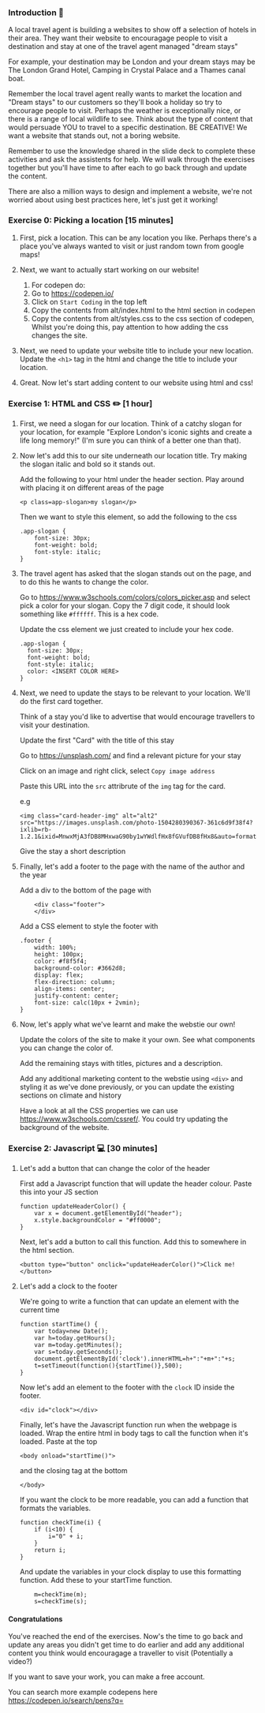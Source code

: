 ### Introduction :wave:

A local travel agent is building a websites to show off a selection of hotels in their area. They want their website to encouragage people to visit a destination and stay at one of the travel agent managed "dream stays"

For example, your destination may be London and your dream stays may be The London Grand Hotel, Camping in Crystal Palace and a Thames canal boat.

Remember the local travel agent really wants to market the location and "Dream stays" to our customers so they'll book a holiday so try to encourage people to visit. Perhaps the weather is exceptionally nice, or there is a range of local wildlife to see. Think about the type of content that would persuade YOU to travel to a specific destination. BE CREATIVE! We want a website that stands out, not a boring website.

Remember to use the knowledge shared in the slide deck to complete these activities and ask the assistents for help. We will walk through the exercises together but you'll have time to after each to go back through and update the content.

There are also a million ways to design and implement a website, we're not worried about using best practices here, let's just get it working!

### Exercise 0: Picking a location [15 minutes]

1. First, pick a location. This can be any location you like. Perhaps there's a place you've always wanted to visit or just random town from google maps!

2. Next, we want to actually start working on our website! 
    1. For codepen do:
      1. Go to https://codepen.io/
      2. Click on `Start Coding` in the top left
      3. Copy the contents from alt/index.html to the html section in codepen
      5. Copy the contents from alt/styles.css to the css section of codepen, Whilst you're doing this, pay attention to how adding the css changes the site. 

2. Next, we need to update your website title to include your new location. Update the `<h1>` tag in the html and change the title to include your location.

3. Great. Now let's start adding content to our website using html and css!

### Exercise 1: HTML and CSS :pencil2: [1 hour]

1. First, we need a slogan for our location. Think of a catchy slogan for your location, for example "Explore London's iconic sights and create a life long memory!" (I'm sure you can think of a better one than that).

2. Now let's add this to our site underneath our location title. Try making the slogan italic and bold so it stands out.

    Add the following to your html under the header section. Play around with placing it on different areas of the page

    ```
    <p class=app-slogan>my slogan</p>
    ```

    Then we want to style this element, so add the following to the css

    ```
    .app-slogan {
        font-size: 30px;
        font-weight: bold; 
        font-style: italic;
    }
    ```
    
3. The travel agent has asked that the slogan stands out on the page, and to do this he wants to change the color.

    Go to https://www.w3schools.com/colors/colors_picker.asp and select pick a color for your slogan. Copy the 7 digit code, it should look something like `#ffffff`. This is a hex code.
    
    Update the css element we just created to include your hex code.
   
      ```
    .app-slogan {
        font-size: 30px;
        font-weight: bold; 
        font-style: italic;
        color: <INSERT COLOR HERE>
    }
    ```

4. Next, we need to update the stays to be relevant to your location. We'll do the first card together.

    Think of a stay you'd like to advertise that would encourage travellers to visit your destination. 
    
    Update the first "Card" with the title of this stay
    
    Go to https://unsplash.com/ and find a relevant picture for your stay
    
    Click on an image and right click, select `Copy image address`
    
    Paste this URL into the `src` attribrute of the `img` tag for the card. 
    
    e.g 
    ```
    <img class="card-header-img" alt="alt2" src="https://images.unsplash.com/photo-1504280390367-361c6d9f38f4?ixlib=rb-1.2.1&ixid=MnwxMjA3fDB8MHxwaG90by1wYWdlfHx8fGVufDB8fHx8&auto=format&fit=crop&w=2370&q=80"/>
    ```
    
    Give the stay a short description
    
5. Finally, let's add a footer to the page with the name of the author and the year

    Add a div to the bottom of the page with
    
    ```
    	<div class="footer">
        </div>
    ```
    
    Add a CSS element to style the footer with
    
    ```
    .footer {
        width: 100%;
        height: 100px;
        color: #f8f5f4;
        background-color: #3662d8;
        display: flex;
        flex-direction: column;
        align-items: center;
        justify-content: center;
        font-size: calc(10px + 2vmin);
    }
    ```
    
6. Now, let's apply what we've learnt and make the webstie our own!

    Update the colors of the site to make it your own. See what components you can change the color of.
    
    Add the remaining stays with titles, pictures and a description.
    
    Add any additional marketing content to the webstie using `<div>` and styling it as we've done previously, or you can update the existing sections on climate and history
    
    Have a look at all the CSS properties we can use https://www.w3schools.com/cssref/. You could try updating the background of the website.
    

### Exercise 2: Javascript :computer: [30 minutes]

1. Let's add a button that can change the color of the header

    First add a Javascript function that will update the header colour. Paste this into your JS section
    
    ```
    function updateHeaderColor() {
        var x = document.getElementById("header");
        x.style.backgroundColor = "#ff0000";
    }
    ```
    
    Next, let's add a button to call this function. Add this to somewhere in the html section.
    
    ```
    <button type="button" onclick="updateHeaderColor()">Click me!</button>
    ```
    
    
2. Let's add a clock to the footer

    We're going to write a function that can update an element with the current time
    
    ```
    function startTime() {
        var today=new Date();
        var h=today.getHours();
        var m=today.getMinutes();
        var s=today.getSeconds();
        document.getElementById('clock').innerHTML=h+":"+m+":"+s;
        t=setTimeout(function(){startTime()},500);
    }
    ```
    
    Now let's add an element to the footer with the `clock` ID inside the footer.
    
    ```
    <div id="clock"></div>
    ```
    
    Finally, let's have the Javascript function run when the webpage is loaded. Wrap the entire html in body tags to call the function when it's loaded. Paste at the top
    
    ```
    <body onload="startTime()">
    ```
    
    and the closing tag at the bottom
    
    ```
    </body>
    ```
    
    If you want the clock to be more readable, you can add a function that formats the variables.
    
    ```
    function checkTime(i) {
        if (i<10) {
            i="0" + i;
        }
        return i;
    }
    ```
    
    And update the variables in your clock display to use this formatting function. Add these to your startTime function.
    
    ```
        m=checkTime(m);
        s=checkTime(s);
    ```
    
    

#### Congratulations

You've reached the end of the exercises. Now's the time to go back and update any areas you didn't get time to do earlier and add any additional content you think would encouragage a traveller to visit (Potentially a video?)

If you want to save your work, you can make a free account.

You can search more example codepens here https://codepen.io/search/pens?q= 
